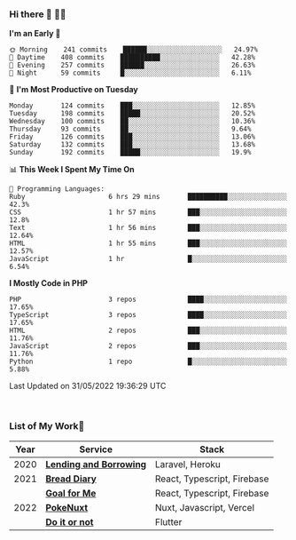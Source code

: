 ### Hi there 👋 🧑‍💻



<!--START_SECTION:waka-->
**I'm an Early 🐤** 

```text
🌞 Morning    241 commits    ██████░░░░░░░░░░░░░░░░░░░   24.97% 
🌆 Daytime    408 commits    ██████████░░░░░░░░░░░░░░░   42.28% 
🌃 Evening    257 commits    ██████░░░░░░░░░░░░░░░░░░░   26.63% 
🌙 Night      59 commits     █░░░░░░░░░░░░░░░░░░░░░░░░   6.11%

```
📅 **I'm Most Productive on Tuesday** 

```text
Monday       124 commits    ███░░░░░░░░░░░░░░░░░░░░░░   12.85% 
Tuesday      198 commits    █████░░░░░░░░░░░░░░░░░░░░   20.52% 
Wednesday    100 commits    ██░░░░░░░░░░░░░░░░░░░░░░░   10.36% 
Thursday     93 commits     ██░░░░░░░░░░░░░░░░░░░░░░░   9.64% 
Friday       126 commits    ███░░░░░░░░░░░░░░░░░░░░░░   13.06% 
Saturday     132 commits    ███░░░░░░░░░░░░░░░░░░░░░░   13.68% 
Sunday       192 commits    █████░░░░░░░░░░░░░░░░░░░░   19.9%

```


📊 **This Week I Spent My Time On** 

```text
💬 Programming Languages: 
Ruby                     6 hrs 29 mins       ██████████░░░░░░░░░░░░░░░   42.3% 
CSS                      1 hr 57 mins        ███░░░░░░░░░░░░░░░░░░░░░░   12.8% 
Text                     1 hr 56 mins        ███░░░░░░░░░░░░░░░░░░░░░░   12.64% 
HTML                     1 hr 55 mins        ███░░░░░░░░░░░░░░░░░░░░░░   12.57% 
JavaScript               1 hr                █░░░░░░░░░░░░░░░░░░░░░░░░   6.54%

```

**I Mostly Code in PHP** 

```text
PHP                      3 repos             ████░░░░░░░░░░░░░░░░░░░░░   17.65% 
TypeScript               3 repos             ████░░░░░░░░░░░░░░░░░░░░░   17.65% 
HTML                     2 repos             ███░░░░░░░░░░░░░░░░░░░░░░   11.76% 
JavaScript               2 repos             ███░░░░░░░░░░░░░░░░░░░░░░   11.76% 
Python                   1 repo              █░░░░░░░░░░░░░░░░░░░░░░░░   5.88%

```



 Last Updated on 31/05/2022 19:36:29 UTC
<!--END_SECTION:waka-->


<br />

### List of My Work🚀

| Year | Service | Stack |
|--|--|--|
| 2020 | [**Lending and Borrowing**](https://lending-and-borrowing.herokuapp.com/) | Laravel, Heroku |
| 2021 | [**Bread Diary**](https://bread-diary-web.web.app/) | React, Typescript, Firebase |
|  | [**Goal for Me**](https://goal-for-me.web.app/) | React, Typescript, Firebase |
| 2022 | [**PokeNuxt**](https://pokenuxt.vercel.app/) | Nuxt, Javascript, Vercel |
|  | [**Do it or not**](https://apps.apple.com/jp/app/do-it-or-not/id1613818865) | Flutter |